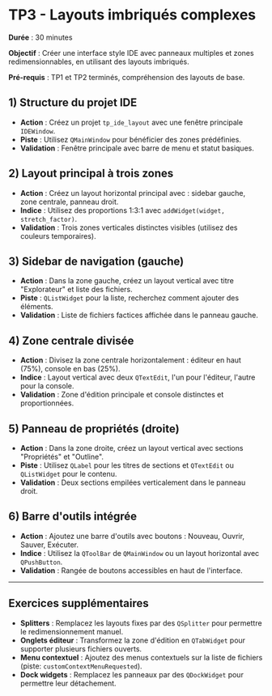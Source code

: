 # TP3 - Layouts imbriqués complexes

**Durée** : 30 minutes

**Objectif** : Créer une interface style IDE avec panneaux multiples et zones redimensionnables, en utilisant des layouts imbriqués.

**Pré-requis** : TP1 et TP2 terminés, compréhension des layouts de base.

## 1) Structure du projet IDE

- **Action** : Créez un projet `tp_ide_layout` avec une fenêtre principale `IDEWindow`.
- **Piste** : Utilisez `QMainWindow` pour bénéficier des zones prédéfinies.
- **Validation** : Fenêtre principale avec barre de menu et statut basiques.

## 2) Layout principal à trois zones

- **Action** : Créez un layout horizontal principal avec : sidebar gauche, zone centrale, panneau droit.
- **Indice** : Utilisez des proportions 1:3:1 avec `addWidget(widget, stretch_factor)`.
- **Validation** : Trois zones verticales distinctes visibles (utilisez des couleurs temporaires).

## 3) Sidebar de navigation (gauche)

- **Action** : Dans la zone gauche, créez un layout vertical avec titre "Explorateur" et liste des fichiers.
- **Piste** : `QListWidget` pour la liste, recherchez comment ajouter des éléments.
- **Validation** : Liste de fichiers factices affichée dans le panneau gauche.

## 4) Zone centrale divisée

- **Action** : Divisez la zone centrale horizontalement : éditeur en haut (75%), console en bas (25%).
- **Indice** : Layout vertical avec deux `QTextEdit`, l'un pour l'éditeur, l'autre pour la console.
- **Validation** : Zone d'édition principale et console distinctes et proportionnées.

## 5) Panneau de propriétés (droite)

- **Action** : Dans la zone droite, créez un layout vertical avec sections "Propriétés" et "Outline".
- **Piste** : Utilisez `QLabel` pour les titres de sections et `QTextEdit` ou `QListWidget` pour le contenu.
- **Validation** : Deux sections empilées verticalement dans le panneau droit.

## 6) Barre d'outils intégrée

- **Action** : Ajoutez une barre d'outils avec boutons : Nouveau, Ouvrir, Sauver, Exécuter.
- **Indice** : Utilisez la `QToolBar` de `QMainWindow` ou un layout horizontal avec `QPushButton`.
- **Validation** : Rangée de boutons accessibles en haut de l'interface.

---

## Exercices supplémentaires

- **Splitters** : Remplacez les layouts fixes par des `QSplitter` pour permettre le redimensionnement manuel.
- **Onglets éditeur** : Transformez la zone d'édition en `QTabWidget` pour supporter plusieurs fichiers ouverts.
- **Menu contextuel** : Ajoutez des menus contextuels sur la liste de fichiers (piste: `customContextMenuRequested`).
- **Dock widgets** : Remplacez les panneaux par des `QDockWidget` pour permettre leur détachement.

